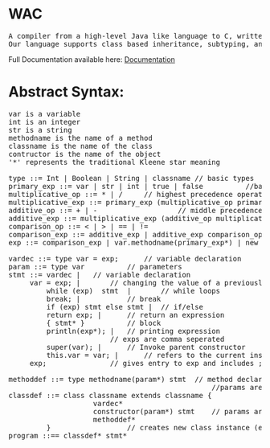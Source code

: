 # WAC
<pre>
A compiler from a high-level Java like language to C, written in Java.
Our language supports class based inheritance, subtyping, and method overloading.
</pre>

Full Documentation available here: [Documentation](https://drive.google.com/file/d/1xkoN0klKQ2t0weHuwHwgvWlnQamt27ry/view?usp=sharing)

# Abstract Syntax:
<pre>
var is a variable
int is an integer
str is a string
methodname is the name of a method
classname is the name of the class
contructor is the name of the object
'*' represents the traditional Kleene star meaning

type ::= Int | Boolean | String | classname	// basic types
primary_exp ::= var | str | int | true | false			//base case values
multiplicative_op ::= * | /		// highest precedence operators
multiplicative_exp ::= primary_exp (multiplicative_op primary_exp)*	// highest precedence expressions
additive_op ::= + | -					// middle precedence operators
additive_exp ::= multiplicative_exp (additive_op multiplicative_exp)*	 // middle precedence expressions
comparison_op ::= < | > | == | !=
comparison_exp ::= additive_exp | additive_exp comparison_op additive_exp 	//lowest precedence expressions
exp ::= comparison_exp | var.methodname(primary_exp*) | new classname(exp*) 	    // recursive expressions | non recursive expressions
	                                  					    // both lists are comma seperated
vardec ::= type var = exp;		// variable declaration
param ::= type var			// parameters
stmt ::= vardec | 	// variable declaration
	 var = exp; |		// changing the value of a previously instantiated variable
         while (exp)  stmt  | 		// while loops
         break; | 			// break
         if (exp) stmt else stmt | 	// if/else
         return exp; | 		// return an expression
         { stmt* } 			// block
         println(exp*); |	// printing expression
				        // exps are comma seperated
         super(var); | 		// Invoke parent constructor
         this.var = var; | 		// refers to the current instance
	 exp;				// gives entry to exp and includes ;
	 
methoddef ::= type methodname(param*) stmt 	// method declaration
                                                //params are comma seperated
classdef ::= class classname extends classname {
                    vardec*
                    constructor(param*) stmt	// params are comma seperated
                    methoddef*
         }					// creates new class instance (extends classname is optional)
program ::== classdef* stmt*
</pre>
